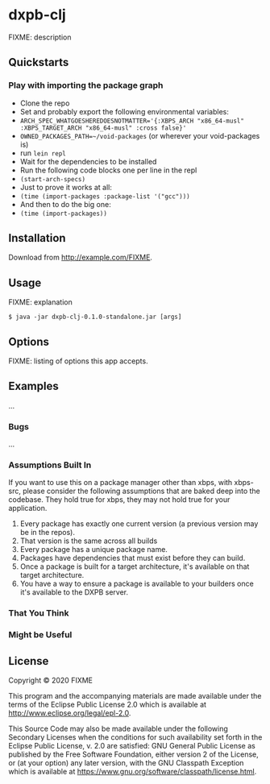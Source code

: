 # dxpb-clj

FIXME: description

## Quickstarts

### Play with importing the package graph

- Clone the repo
- Set and probably export the following environmental variables:
- `ARCH_SPEC_WHATGOESHEREDOESNOTMATTER='{:XBPS_ARCH "x86_64-musl"
  :XBPS_TARGET_ARCH "x86_64-musl" :cross false}'`
- `OWNED_PACKAGES_PATH=~/void-packages` (or wherever your void-packages is)
- run `lein repl`
- Wait for the dependencies to be installed
- Run the following code blocks one per line in the repl
- `(start-arch-specs)`
- Just to prove it works at all:
- `(time (import-packages :package-list '("gcc")))`
- And then to do the big one:
- `(time (import-packages))`

## Installation

Download from http://example.com/FIXME.

## Usage

FIXME: explanation

    $ java -jar dxpb-clj-0.1.0-standalone.jar [args]

## Options

FIXME: listing of options this app accepts.

## Examples

...

### Bugs

...

### Assumptions Built In

If you want to use this on a package manager other than xbps, with xbps-src,
please consider the following assumptions that are baked deep into the
codebase. They hold true for xbps, they may not hold true for your application.

1. Every package has exactly one current version (a previous version may be in
   the repos).
2. That version is the same across all builds
3. Every package has a unique package name.
4. Packages have dependencies that must exist before they can build.
5. Once a package is built for a target architecture, it's available on that
   target architecture.
6. You have a way to ensure a package is available to your builders once it's
   available to the DXPB server.

### That You Think
### Might be Useful

## License

Copyright © 2020 FIXME

This program and the accompanying materials are made available under the
terms of the Eclipse Public License 2.0 which is available at
http://www.eclipse.org/legal/epl-2.0.

This Source Code may also be made available under the following Secondary
Licenses when the conditions for such availability set forth in the Eclipse
Public License, v. 2.0 are satisfied: GNU General Public License as published by
the Free Software Foundation, either version 2 of the License, or (at your
option) any later version, with the GNU Classpath Exception which is available
at https://www.gnu.org/software/classpath/license.html.
